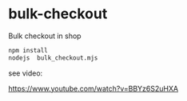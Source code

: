# bulk-checkout
Bulk checkout in shop

```bash
npm install
nodejs  bulk_checkout.mjs 
```

see video:

https://www.youtube.com/watch?v=BBYz6S2uHXA
